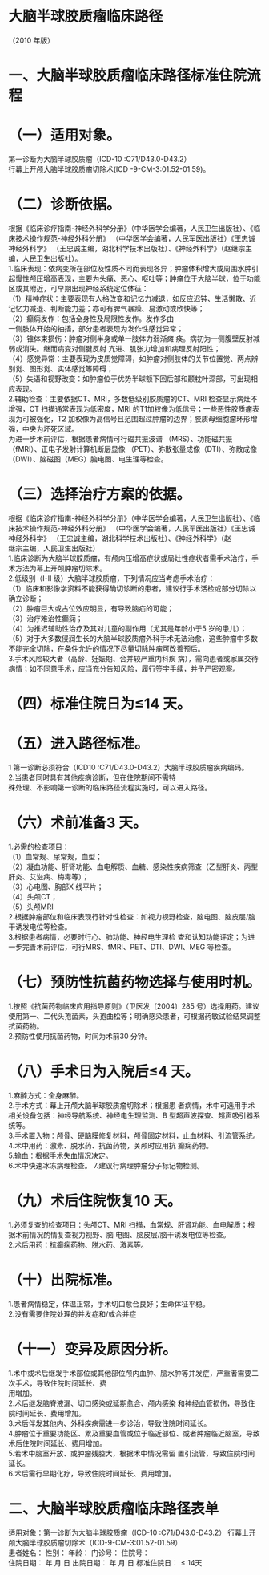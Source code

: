 # 大脑半球胶质瘤临床路径  
（2010 年版）  
# 一、大脑半球胶质瘤临床路径标准住院流程  
# （一）适用对象。  
第一诊断为大脑半球胶质瘤（ICD-10 :C71/D43.0-D43.2）  
行幕上开颅大脑半球胶质瘤切除术(ICD -9-CM-3:01.52-01.59)。  
# （二）诊断依据。  
根据《临床诊疗指南-神经外科学分册》（中华医学会编著，人民卫生出版社）、《临床技术操作规范-神经外科分册》
（中华医学会编著，人民军医出版社）《王忠诚神经外科学》
（王忠诚主编，湖北科学技术出版社）、《神经外科学》（赵继宗主编，人民卫生出版社）。  
1.临床表现：依病变所在部位及性质不同而表现各异；肿瘤体积增大或周围水肿引起慢性颅压增高表现，主要为头痛、恶心、呕吐等；肿瘤位于大脑半球，位于功能区或其附近，可早期出现神经系统定位体征：  
（1）精神症状：主要表现有人格改变和记忆力减退，如反应迟钝、生活懒散、近记忆力减退、判断能力差；亦可有脾气暴躁、易激动或欣快等；  
（2）癫痫发作：包括全身性及局限性发作。发作多由  
一侧肢体开始的抽搐，部分患者表现为发作性感觉异常；  
（3）锥体束损伤：肿瘤对侧半身或单一肢体力弱渐瘫 痪。病初为一侧腹壁反射减弱或消失。继而病变对侧腱反射 亢进、肌张力增加和病理反射阳性；  
（4）感觉异常：主要表现为皮质觉障碍，如肿瘤对侧肢体的关节位置觉、两点辨别觉、图形觉、实体感觉等障碍；  
（5）失语和视野改变：如肿瘤位于优势半球额下回后部和颞枕叶深部，可出现相应表现。  
2.辅助检查：主要依据CT、MRI，多数低级别胶质瘤的CT、MRI 检查显示病灶不增强，CT 扫描通常表现为低密度，MRI 的T1加权像为低信号；一些恶性胶质瘤表现为可被强化，T2 加权像为高信号且范围超过肿瘤的边界；胶质母细胞瘤环形增强，中央为坏死区域。  
为进一步术前评估，根据患者病情可行磁共振波谱
（MRS）、功能磁共振（fMRI）、正电子发射计算机断层显像
（PET）、弥散张量成像（DTI）、弥散成像（DWI）、脑磁图（MEG）脑电图、电生理等检查。  
# （三）选择治疗方案的依据。  
根据《临床诊疗指南-神经外科学分册》（中华医学会编著，人民卫生出版社）、《临床技术操作规范-神经外科分册》
（中华医学会编著，人民军医出版社）《王忠诚神经外科学》
（王忠诚主编，湖北科学技术出版社）、《神经外科学》（赵  
继宗主编，人民卫生出版社）  
1.临床诊断为大脑半球胶质瘤，有颅内压增高症状或局灶性症状者需手术治疗，手术方法为幕上开颅肿瘤切除术。  
2.低级别（I-II 级）大脑半球胶质瘤，下列情况应当考虑手术治疗：  
（1）临床和影像学资料不能获得确切诊断的患者，建议行手术活检或部分切除以确立诊断；  
（2）肿瘤巨大或占位效应明显，有导致脑疝的可能；  
（3）治疗难治性癫痫；  
（4）为推迟辅助性治疗及其对儿童的副作用（尤其是年龄小于5 岁的患儿）；  
（5）对于大多数侵润生长的大脑半球胶质瘤外科手术无法治愈，这些肿瘤中多数不能完全切除，在条件允许的情况下尽量切除肿瘤可改善预后。  
3.手术风险较大者（高龄、妊娠期、合并较严重内科疾 病），需向患者或家属交待病情；如不同意手术，应当充分告知风险，履行签字手续，并予严密观察。  
# （四）标准住院日为≤14 天。  
# （五）进入路径标准。  
1 第一诊断必须符合（ICD10 :C71/D43.0-D43.2）大脑半球胶质瘤疾病编码。  
2.当患者同时具有其他疾病诊断，但在住院期间不需特  
殊处理、不影响第一诊断的临床路径流程实施时，可以进入路径。  
# （六）术前准备3 天。  
1.必需的检查项目：  
（1）血常规、尿常规，血型；  
（2）凝血功能、肝肾功能、血电解质、血糖、感染性疾病筛查（乙型肝炎、丙型肝炎、艾滋病、梅毒等）；  
（3）心电图、胸部X 线平片；  
（4）头颅CT；  
（5）头颅MRI  
2.根据肿瘤部位和临床表现行针对性检查：如视力视野检查，脑电图、脑皮层/脑干诱发电位等检查。  
3.根据患者病情，必要时行心、肺功能、神经电生理检 查和认知功能评定；为进一步完善术前评估，可行MRS、fMRI、PET、DTI、DWI、MEG 等检查。  
# （七）预防性抗菌药物选择与使用时机。  
1.按照《抗菌药物临床应用指导原则》（卫医发〔2004〕285 号）选择用药。建议使用第一、二代头孢菌素，头孢曲松等；明确感染患者，可根据药敏试验结果调整抗菌药物。  
2.预防性使用抗菌药物，时间为术前30 分钟。  
# （八）手术日为入院后≤4 天。  
1.麻醉方式：全身麻醉。  
2.手术方式：幕上开颅大脑半球胶质瘤切除术；根据患 者病情，术中可选用手术相关设备包括：神经导航系统、神经电生理监测、B 型超声波探查、超声吸引器系统等。  
3.手术置入物：颅骨、硬脑膜修复材料，颅骨固定材料，止血材料、引流管系统。  
4.术中用药：激素、脱水药、抗菌药物，关颅时应用抗 癫痫药物。  
5.输血：根据手术失血情况决定。  
6.术中快速冰冻病理检查。  7.建议行病理肿瘤分子标记物检测。  
# （九）术后住院恢复10 天。  
1.必须复查的检查项目：头颅CT、MRI 扫描，血常规、肝肾功能、血电解质；根据术前情况酌情复查视力视野、脑 电图、脑皮层/脑干诱发电位等检查。  
2.术后用药：抗癫痫药物、脱水药、激素等。  
# （十）出院标准。  
1.患者病情稳定，体温正常，手术切口愈合良好；生命体征平稳。  
2.没有需要住院处理的并发症和/或合并症  
# （十一）变异及原因分析。  
1.术中或术后继发手术部位或其他部位颅内血肿、脑水肿等并发症，严重者需要二次手术，导致住院时间延长、费  
用增加。  
2.术后继发脑脊液漏、切口感染或延期愈合、颅内感染 和神经血管损伤，导致住院时间延长、费用增加。  
3.术后伴发其他内、外科疾病需进一步诊治，导致住院时间延长。  
4.肿瘤位于重要功能区、累及重要血管或位于临近部位、或者肿瘤临近脑室，导致术后住院时间延长、费用增加。  
5.若术中脑室开放、或肿瘤残腔大，根据术中情况需留 置引流管，导致住院时间延长。  
6.术后需行早期化疗，导致住院时间延长、费用增加。  
# 二、大脑半球胶质瘤临床路径表单  
适用对象：第一诊断为大脑半球胶质瘤（ICD-10 :C71/D43.0-D43.2） 行幕上开颅大脑半球胶质瘤切除术（ICD-9-CM-3:01.52-01.59）  
患者姓名：             性别：      年龄：      门诊号：          住院号：  
住院日期：     年  月  日    出院日期：       年  月   日    标准住院日：${\leqslant}14$天  
